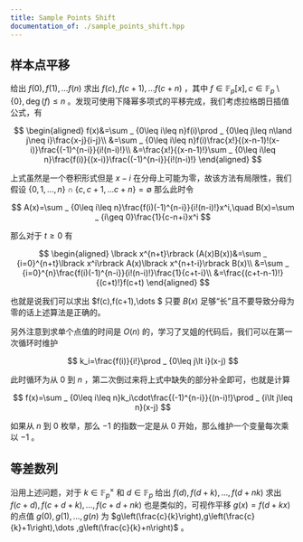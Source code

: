 ```yaml
---
title: Sample Points Shift
documentation_of: ./sample_points_shift.hpp
---
```


## 样本点平移

给出 $f(0),f(1),\dots f(n)$ 求出 $f(c),f(c+1),\dots f(c+n)$ ，其中 $f\in\mathbb{F} _ p\lbrack x\rbrack,c\in\mathbb{F} _ p\setminus \lbrace 0\rbrace ,\deg(f)\leq n$ 。发现可使用下降幂多项式的平移完成，我们考虑拉格朗日插值公式，有

$$
\begin{aligned}
f(x)&=\sum _ {0\leq i\leq n}f(i)\prod _ {0\leq j\leq n\land j\neq i}\frac{x-j}{i-j}\\
&=\sum _ {0\leq i\leq n}f(i)\frac{x!}{(x-n-1)!(x-i)}\frac{(-1)^{n-i}}{i!(n-i)!}\\
&=\frac{x!}{(x-n-1)!}\sum _ {0\leq i\leq n}\frac{f(i)}{(x-i)}\frac{(-1)^{n-i}}{i!(n-i)!}
\end{aligned}
$$

上式虽然是一个卷积形式但是 $x-i$ 在分母上可能为零，故该方法有局限性，我们假设 $\lbrace 0,1,\dots ,n\rbrace \cap\lbrace c,c+1,\dots c+n\rbrace =\emptyset$ 那么此时令

$$
A(x)=\sum _ {0\leq i\leq n}\frac{f(i)(-1)^{n-i}}{i!(n-i)!}x^i,\quad B(x)=\sum _ {i\geq 0}\frac{1}{c-n+i}x^i
$$

那么对于 $t\geq 0$ 有

$$
\begin{aligned}
\lbrack x^{n+t}\rbrack (A(x)B(x))&=\sum _ {i=0}^{n+t}\lbrack x^i\rbrack A(x)\lbrack x^{n+t-i}\rbrack B(x)\\
&=\sum _ {i=0}^{n}\frac{f(i)(-1)^{n-i}}{i!(n-i)!}\frac{1}{c+t-i}\\
&=\frac{(c+t-n-1)!}{(c+t)!}f(c+t)
\end{aligned}
$$

也就是说我们可以求出 $f(c),f(c+1),\dots $ 只要 $B(x)$ 足够“长”且不要导致分母为零的话上述算法是正确的。

另外注意到求单个点值的时间是 $O(n)$ 的，学习了叉姐的代码后，我们可以在第一次循环时维护

$$
k_i=\frac{f(i)}{i!}\prod _ {0\leq j\lt i}(x-j)
$$

此时循环为从 $0$ 到 $n$ ，第二次倒过来将上式中缺失的部分补全即可，也就是计算

$$
f(x)=\sum _ {0\leq i\leq n}k_i\cdot\frac{(-1)^{n-i}}{(n-i)!}\prod _ {i\lt j\leq n}(x-j)
$$

如果从 $n$ 到 $0$ 枚举，那么 $-1$ 的指数一定是从 $0$ 开始，那么维护一个变量每次乘以 $-1$ 。

## 等差数列

沿用上述问题，对于 $k\in\mathbb{F} _ p^{\times}$ 和 $d\in\mathbb{F} _ p$ 给出 $f(d),f(d+k),\dots ,f(d+nk)$ 求出 $f(c+d),f(c+d+k),\dots ,f(c+d+nk)$ 也是类似的，可视作平移 $g(x)=f(d+kx)$ 的点值 $g(0),g(1),\dots ,g(n)$ 为 $g\left(\frac{c}{k}\right),g\left(\frac{c}{k}+1\right),\dots ,g\left(\frac{c}{k}+n\right)$ 。
